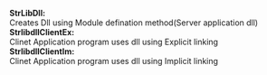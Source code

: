 **StrLibDll:**    
Creates Dll using Module defination method(Server application dll)    
**StrlibdllClientEx:**    
Clinet Application program uses dll using Explicit linking   
**StrlibdllClientIm:**    
Clinet Application program uses dll using Implicit linking  

